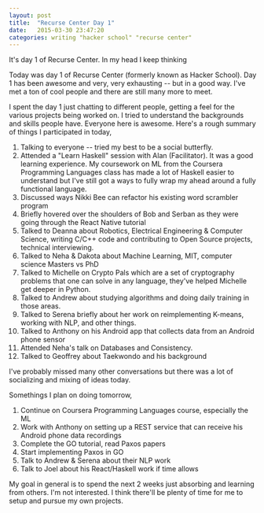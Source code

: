 ```yaml
---
layout: post
title:  "Recurse Center Day 1"
date:   2015-03-30 23:47:20
categories: writing "hacker school" "recurse center"
---
```


It's day 1 of Recurse Center. In my head I keep thinking 


Today was day 1 of Recurse Center (formerly known as Hacker School). Day 1 has been awesome and very, very exhausting -- but in a good way. I've met a ton of cool people and there are still many more to meet.

I spent the day 1 just chatting to different people, getting a feel for the various projects being worked on. I tried to understand the backgrounds and skills people have. Everyone here is awesome. Here's a rough summary of things I participated in today,

1. Talking to everyone -- tried my best to be a social butterfly.
2. Attended a "Learn Haskell" session with Alan (Facilitator). It was a good learning experience. My coursework on ML from the Coursera Programming Languages class has made a lot of Haskell easier to understand but I've still got a ways to fully wrap my ahead around a fully functional language.
3. Discussed ways Nikki Bee can refactor his existing word scrambler program
4. Briefly hovered over the shoulders of Bob and Serban as they were going through the React Native tutorial
5.  Talked to Deanna about Robotics, Electrical Engineering & Computer Science, writing C/C++ code and contributing to Open Source projects, technical interviewing.
6. Talked to Neha & Dakota about Machine Learning, MIT, computer science Masters vs PhD
7. Talked to Michelle on Crypto Pals which are a set of cryptography problems that one can solve in any language, they've helped Michelle get deeper in Python.
8. Talked to Andrew about studying algorithms and doing daily training in those areas.
9. Talked to Serena briefly about her work on reimplementing K-means, working with NLP, and other things.
10. Talked to Anthony on his Android app that collects data from an Android phone sensor
11. Attended Neha's talk on Databases and Consistency.
12. Talked to Geoffrey about Taekwondo and his background

I've probably missed many other conversations but there was a lot of socializing and mixing of ideas today.

Somethings I plan on doing tomorrow,

1. Continue on Coursera Programming Languages course, especially the ML
2. Work with Anthony on setting up a REST service that can receive his Android phone data recordings
3. Complete the GO tutorial, read Paxos papers
4. Start implementing Paxos in GO
5. Talk to Andrew & Serena about their NLP work
6. Talk to Joel about his React/Haskell work if time allows

My goal in general is to spend the next 2 weeks just absorbing and learning from others. I'm not interested. I think there'll be plenty of time for me to setup and pursue my own projects.
 
